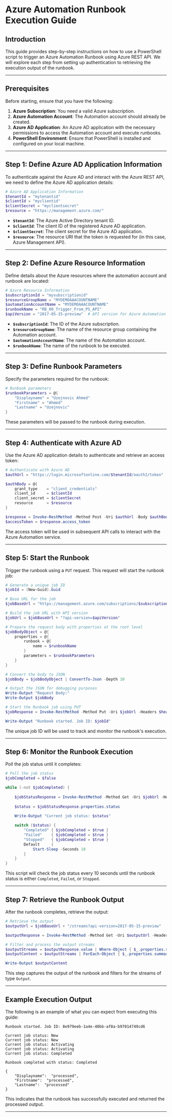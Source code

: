 
# Azure Automation Runbook Execution Guide

## Introduction

This guide provides step-by-step instructions on how to use a PowerShell script to trigger an Azure Automation Runbook using Azure REST API. We will explore each step from setting up authentication to retrieving the execution output of the runbook.

---

## Prerequisites

Before starting, ensure that you have the following:

1. **Azure Subscription**: You need a valid Azure subscription.
2. **Azure Automation Account**: The Automation account should already be created.
3. **Azure AD Application**: An Azure AD application with the necessary permissions to access the Automation account and execute runbooks.
4. **PowerShell Environment**: Ensure that PowerShell is installed and configured on your local machine.

---

## Step 1: Define Azure AD Application Information

To authenticate against the Azure AD and interact with the Azure REST API, we need to define the Azure AD application details:

```powershell
# Azure AD Application Information
$tenantId = "mytenantid"
$clientId = "myclientid"
$clientSecret = "myclientsecret"
$resource = "https://management.azure.com/"
```
- **`$tenantId`**: The Azure Active Directory tenant ID.
- **`$clientId`**: The client ID of the registered Azure AD application.
- **`$clientSecret`**: The client secret for the Azure AD application.
- **`$resource`**: The resource URI that the token is requested for (in this case, Azure Management API).

---

## Step 2: Define Azure Resource Information

Define details about the Azure resources where the automation account and runbook are located:

```powershell
# Azure Resource Information
$subscriptionId = "mysubscriptionid"
$resourceGroupName = "MYDEMOAAACOUNTNAME"
$automationAccountName = "MYDEMOAAACOUNTNAME"
$runbookName = "RB_00_Trigger_From_PS_API"
$apiVersion = "2017-05-15-preview"  # API version for Azure Automation
```
- **`$subscriptionId`**: The ID of the Azure subscription.
- **`$resourceGroupName`**: The name of the resource group containing the Automation account.
- **`$automationAccountName`**: The name of the Automation account.
- **`$runbookName`**: The name of the runbook to be executed.

---

## Step 3: Define Runbook Parameters

Specify the parameters required for the runbook:

```powershell
# Runbook parameters
$runbookParameters = @{
    "Displayname" = "Uzejnovic Ahmed"
    "Firstname" = "Ahmed"
    "Lastname" = "Uzejnovic"
}
```
These parameters will be passed to the runbook during execution.

---

## Step 4: Authenticate with Azure AD

Use the Azure AD application details to authenticate and retrieve an access token:

```powershell
# Authenticate with Azure AD
$authUrl = "https://login.microsoftonline.com/$tenantId/oauth2/token"

$authBody = @{
    grant_type    = "client_credentials"
    client_id     = $clientId
    client_secret = $clientSecret
    resource      = $resource
}

$response = Invoke-RestMethod -Method Post -Uri $authUrl -Body $authBody
$accessToken = $response.access_token
```
The access token will be used in subsequent API calls to interact with the Azure Automation service.

---

## Step 5: Start the Runbook

Trigger the runbook using a `PUT` request. This request will start the runbook job:

```powershell
# Generate a unique job ID
$jobId = (New-Guid).Guid

# Base URL for the job
$jobBaseUrl = "https://management.azure.com/subscriptions/$subscriptionId/resourceGroups/$resourceGroupName/providers/Microsoft.Automation/automationAccounts/$automationAccountName/jobs/$jobId"

# Build the job URL with API version
$jobUrl = $jobBaseUrl + "?api-version=$apiVersion"

# Prepare the request body with properties at the root level
$jobBodyObject = @{
    properties = @{
        runbook = @{
            name = $runbookName
        }
        parameters = $runbookParameters
    }
}

# Convert the body to JSON
$jobBody = $jobBodyObject | ConvertTo-Json -Depth 10

# Output the JSON for debugging purposes
Write-Output "Request Body:"
Write-Output $jobBody

# Start the Runbook job using PUT
$jobResponse = Invoke-RestMethod -Method Put -Uri $jobUrl -Headers $headers -Body $jobBody

Write-Output "Runbook started. Job ID: $jobId"
```

The unique job ID will be used to track and monitor the runbook's execution.

---

## Step 6: Monitor the Runbook Execution

Poll the job status until it completes:

```powershell
# Poll the job status
$jobCompleted = $false

while (-not $jobCompleted) {
    
    $jobStatusResponse = Invoke-RestMethod -Method Get -Uri $jobUrl -Headers $headers
    
    $status = $jobStatusResponse.properties.status
    
    Write-Output "Current job status: $status"

    switch ($status) {
        "Completed" { $jobCompleted = $true }
        "Failed"    { $jobCompleted = $true }
        "Stopped"   { $jobCompleted = $true }
        Default     {
            Start-Sleep -Seconds 10
        }
    }
}
```

This script will check the job status every 10 seconds until the runbook status is either `Completed`, `Failed`, or `Stopped`.

---

## Step 7: Retrieve the Runbook Output

After the runbook completes, retrieve the output:

```powershell
# Retrieve the output
$outputUrl = $jobBaseUrl + "/streams?api-version=2017-05-15-preview"

$outputResponse = Invoke-RestMethod -Method Get -Uri $outputUrl -Headers $headers

# Filter and process the output streams
$outputStreams = $outputResponse.value | Where-Object { $_.properties.streamType -eq "Output" }
$outputContent = $outputStreams | ForEach-Object { $_.properties.summary } | Out-String

Write-Output $outputContent
```

This step captures the output of the runbook and filters for the streams of type `Output`.

---

## Example Execution Output

The following is an example of what you can expect from executing this guide:

```
Runbook started. Job ID: 8e979eeb-1a4e-40bb-af8a-b97014749cd6

Current job status: New
Current job status: New
Current job status: Activating
Current job status: Activating
Current job status: Completed

Runbook completed with status: Completed

{
    "Displayname":  "processed",
    "Firstname":  "processed",
    "Lastname":  "processed"
}
```

This indicates that the runbook has successfully executed and returned the processed output.

---

